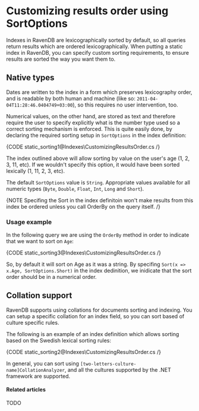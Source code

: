 ﻿# Customizing results order using SortOptions

Indexes in RavenDB are lexicographically sorted by default, so all queries return results which are ordered lexicographically. When putting a static index in RavenDB, you can specify custom sorting requirements, to ensure results are sorted the way you want them to.

## Native types

Dates are written to the index in a form which preserves lexicography order, and is readable by both human and machine (like so: `2011-04-04T11:28:46.0404749+03:00`), so this requires no user intervention, too.

Numerical values, on the other hand, are stored as text and therefore require the user to specify explicitly what is the number type used so a correct sorting mechanism is enforced. This is quite easily done, by declaring the required sorting setup in `SortOptions` in the index definition:

{CODE static_sorting1@Indexes\CustomizingResultsOrder.cs /}

The index outlined above will allow sorting by value on the user's age (1, 2, 3, 11, etc). If we wouldn't specify this option, it would have been sorted lexically (1, 11, 2, 3, etc).

The default `SortOptions` value is `String`. Appropriate values available for all numeric types (`Byte`, `Double`, `Float`, `Int`, `Long` and `Short`).

{NOTE Specifing the Sort in the index definitoin won't make results from this index be ordered unless you call OrderBy on the query itself. /}

### Usage example

In the following query we are using the `OrderBy` method in order to indicate that we want to sort on `Age`:

{CODE static_sorting3@Indexes\CustomizingResultsOrder.cs /}

So, by default it will sort on Age as it was a string. By specifing `Sort(x => x.Age, SortOptions.Short)` in the index dedinition, we inidicate that the sort order should be in a numerical order. 

## Collation support

RavenDB supports using collations for documents sorting and indexing. You can setup a specific collation for an index field, so you can sort based of culture specific rules.

The following is an example of an index definition which allows sorting based on the Swedish lexical sorting rules:

{CODE static_sorting2@Indexes\CustomizingResultsOrder.cs /}

In general, you can sort using `[two-letters-culture-name]CollationAnalyzer`, and all the cultures supported by the .NET framework are supported.

#### Related articles

TODO